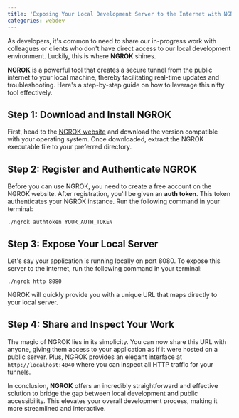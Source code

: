 ```yaml
---
title: 'Exposing Your Local Development Server to the Internet with NGROK'
categories: webdev
---
```


As developers, it's common to need to share our in-progress work with colleagues or clients who don't have direct access to our local development environment. Luckily, this is where **NGROK** shines.

**NGROK** is a powerful tool that creates a secure tunnel from the public internet to your local machine, thereby facilitating real-time updates and troubleshooting. Here's a step-by-step guide on how to leverage this nifty tool effectively.

## Step 1: Download and Install NGROK

First, head to the [NGROK website](https://ngrok.com/) and download the version compatible with your operating system. Once downloaded, extract the NGROK executable file to your preferred directory.

## Step 2: Register and Authenticate NGROK

Before you can use NGROK, you need to create a free account on the NGROK website. After registration, you'll be given an **auth token**. This token authenticates your NGROK instance. Run the following command in your terminal:

```
./ngrok authtoken YOUR_AUTH_TOKEN
```

## Step 3: Expose Your Local Server

Let's say your application is running locally on port 8080. To expose this server to the internet, run the following command in your terminal:

```
./ngrok http 8080
```

NGROK will quickly provide you with a unique URL that maps directly to your local server.

## Step 4: Share and Inspect Your Work

The magic of NGROK lies in its simplicity. You can now share this URL with anyone, giving them access to your application as if it were hosted on a public server. Plus, NGROK provides an elegant interface at `http://localhost:4040` where you can inspect all HTTP traffic for your tunnels.

In conclusion, **NGROK** offers an incredibly straightforward and effective solution to bridge the gap between local development and public accessibility. This elevates your overall development process, making it more streamlined and interactive.
